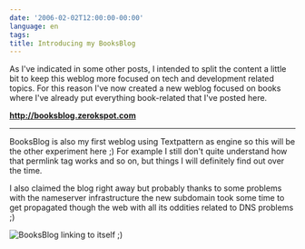 ```yaml
---
date: '2006-02-02T12:00:00-00:00'
language: en
tags:
title: Introducing my BooksBlog
---
```



As I've indicated in some other posts, I intended to split the content a little bit to keep this weblog more focused on tech and development related topics. For this reason I've now created a new weblog focused on books where I've already put everything book-related that I've posted here.

**<http://booksblog.zerokspot.com>**



-------------------------------



BooksBlog is also my first weblog using Textpattern as engine so this will be the other experiment here ;) For example I still don't quite understand how that permlink tag works and so on, but things I will definitely find out over the time.

I also claimed the blog right away but probably thanks to some problems with the nameserver infrastructure the new subdomain took some time to get propagated though the web with all its oddities related to DNS problems ;)

<img src="http://www.zerokspot.com/uploads/selflinking.png" alt="BooksBlog linking to itself ;)"/>